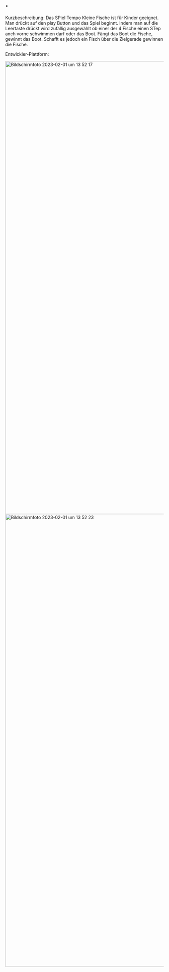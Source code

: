# .
 
Kurzbeschreibung:
Das SPiel Tempo Kleine Fische ist für Kinder geeignet. Man drückt auf den play Button und das Spiel beginnt. Indem man auf die Leertaste drückt wird zufällig ausgewählt ob einer der 4 Fische einen STep anch vorne schwimmen darf oder das Boot. Fängt das Boot die Fische, gewinnt das Boot. Schafft es jedoch ein Fisch über die Zielgerade gewinnen die Fische.

Entwickler-Plattform:

<img width="1440" alt="Bildschirmfoto 2023-02-01 um 13 52 17" src="https://user-images.githubusercontent.com/72389980/216049218-1d6fb88c-2bbc-462d-b9a8-5803f5219e67.png">
<img width="1440" alt="Bildschirmfoto 2023-02-01 um 13 52 23" src="https://user-images.githubusercontent.com/72389980/216049270-0f255ea3-3f4b-4229-948e-5287dab99bae.png">
